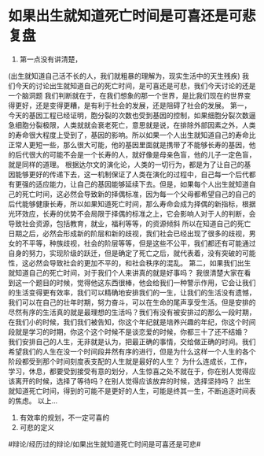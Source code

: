 # 如果出生就知道死亡时间是可喜还是可悲复盘
1. 第一点没有讲清楚，

(出生就知道自己活不长的人，我们就粗暴的理解为，现实生活中的天生残疾)
我们今天的讨论出生就知道自己的死亡时间，是可喜还是可悲，我们今天讨论的还是一个脑洞题
我们判断就在于，在我们想象的那一个世界，是比我们现在的世界变得更好，还是变得更糟，是有利于社会的发展，还是阻碍了社会的发展。
第一，今天的基因工程已经证明，胞分裂的次数也受到基因的控制，如果细胞分裂次数逼急细胞分裂极限，人类就就会衰老死亡，意思就是说，在排除外部因素之外，人类的寿命很大程度上受到了，基因的影响。所以如果一个人出生就知道自己的寿命比正常人更短一些，那么很大可能，他的基因里面就是携带了不能够长寿的基因，他的后代很大的可能不会是一个长寿的人，就好像是母亲色盲，他的儿子一定色盲，就是同样的道理。
根据达尔文的演化论，人类的一切行为，都是为了让自己的基因能够更好的传递下去，这一机制保证了人类在演化的过程中，自己每一个后代都有更强的适应能力，让自己的基因能够延续下去。但是，如果每个人出生就知道自己的死亡时间，这必然会导致新的择偶标准，因为每一个父母都希望自己的自己的后代能够健康长寿，所以如果知道死亡时间，那么寿命会成为择偶的新指标，根据光环效应，长寿的优势不会局限于择偶的标准之上，它会影响人对于人的判断，会导致社会资源，包括教育，就业，福利等等，的资源倾斜
所以在知道自己的死亡日期之后，必然会形成新的阶层和新的歧视，我们社会已经出现了很多的歧视，男女的不平等，种族歧视，社会的阶层等等，但是这些不公平，我们都还有可能通过自身的努力，实现阶级的跃迁，但是确定了死亡之后，就代表着，没有突破的可能性，这必然会导致社会的更加不平的，和社会秩序的混乱。
第二，如果我们出生就知道自己的死亡时间，对于我们个人来讲真的就是好事吗？
我很清楚大家在看到这一个题目的时候，觉得他这东西很棒，他会给我们一种警示作用，它会让我们的生活变得更有效率，我们可以精确地安排我们的一生，让我们的生活没有遗憾，我们可以在自己的壮年时期，努力奋斗，可以在生命的尾声享受生活。但是安排的尽然有序的生活真的就是最理想的生活吗？我们有没有被安排过的那么一段时期，在我们小的时候，我们我们被告知，你这个年纪就是培养兴趣的年纪，你这个时间段就是学习的时期，你这个这个时候不是谈恋爱的时候，你都三十了还不结婚？
我们安排自己的人生，无非就是认为，把最正确的事情，交给做正确的时间。我们希望我们的人生在没一个时间段井然有序的进行，但是为什么这样一个人生的各个阶段都受到那个时间刻度表支配的人生就是最好的人生？
为什么连成长，工作，学习，休息，都要受到接受有意的划分，人生惊喜之处不就在于，你在别人觉得应该离开的时候，选择了等待吗？在别人觉得应该放弃的时候，选择坚持吗？
出生就知道死亡时间，得到的可能不是更好的人生，可能是终其一生，不断追逐时间表的焦虑。
以上…


1. 有效率的规划，不一定可喜的
2. 可悲的定义











#辩论/经历过的辩论/如果出生就知道死亡时间是可喜还是可悲#



